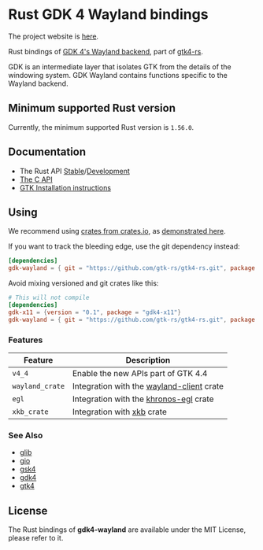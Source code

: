 # Rust GDK 4 Wayland bindings

The project website is [here](https://gtk-rs.org/).

Rust bindings of [GDK 4's Wayland backend](https://docs.gtk.org/gdk4-wayland/),
part of [gtk4-rs](https://github.com/gtk-rs/gtk4-rs/).

GDK is an intermediate layer that isolates GTK from the details of the windowing system.
GDK Wayland contains functions specific to the Wayland backend.

## Minimum supported Rust version

Currently, the minimum supported Rust version is `1.56.0`.

## Documentation

- The Rust API [Stable](https://gtk-rs.org/gtk4-rs/stable/latest/docs/gdk4_wayland/)/[Development](https://gtk-rs.org/gtk4-rs/git/docs/gdk4_wayland/)
- [The C API](https://docs.gtk.org/gdk4-wayland/)
- [GTK Installation instructions](https://www.gtk.org/docs/installations/)

## Using

We recommend using [crates from crates.io](https://crates.io/keywords/gtk-rs),
as [demonstrated here](https://gtk-rs.org/gtk4-rs/stable/latest/docs/gtk4/index.html#library-versions).

If you want to track the bleeding edge, use the git dependency instead:

```toml
[dependencies]
gdk-wayland = { git = "https://github.com/gtk-rs/gtk4-rs.git", package = "gdk4-wayland" }
```

Avoid mixing versioned and git crates like this:

```toml
# This will not compile
[dependencies]
gdk-x11 = {version = "0.1", package = "gdk4-x11"}
gdk-wayland = { git = "https://github.com/gtk-rs/gtk4-rs.git", package = "gdk4-wayland" }
```

### Features

| Feature | Description |
| ---     | ----------- |
| `v4_4` | Enable the new APIs part of GTK 4.4 |
| `wayland_crate` | Integration with the [wayland-client](https://crates.io/crates/wayland-client) crate |
| `egl` | Integration with the [khronos-egl](https://crates.io/crates/khronos-egl) crate |
| `xkb_crate` | Integration with [xkb](https://crates.io/crates/xkb) crate |

### See Also

- [glib](https://crates.io/crates/glib)
- [gio](https://crates.io/crates/gio)
- [gsk4](https://crates.io/crates/gsk4)
- [gdk4](https://crates.io/crates/gdk4)
- [gtk4](https://crates.io/crates/gtk4)

## License

The Rust bindings of __gdk4-wayland__ are available under the MIT License, please refer to it.
